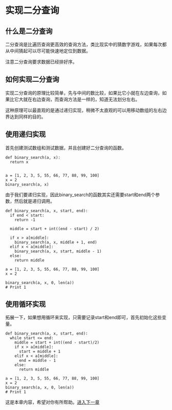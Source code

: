 
# 实现二分查询

## 什么是二分查询

二分查询是比遍历查询更高效的查询方法，类比现实中的猜数字游戏，如果每次都从中间猜起可以尽可能快速地定位到数据。

注意二分查询要求数据已经排好序。

## 如何实现二分查询

实现二分查询的原理比较简单，先与中间的数比较，如果比它小就在左边查询，如果比它大就在右边查询，而查询方法是一样的，知道无法划分左右。

这种原理可以最直观的是通过递归实现，稍微不太直观的可以用移动数组的左右边界达到同样的目的。

## 使用递归实现

首先创建测试数组和测试数据，并且创建好二分查询的函数。

```
def binary_search(a, x):
  return x


a = [1, 2, 3, 5, 55, 66, 77, 88, 99, 100]
x = 2
binary_search(a, x)
```

由于我们要递归实现，因此binary_search的函数其实还需要start和end两个参数，然后就是递归调用。

```
def binary_search(a, x, start, end):
  if end < start:
    return -1

  middle = start + int((end - start) / 2)

  if x > a[middle]:
    binary_search(a, x, middle + 1, end)
  elif x < a[middle]:
    binary_search(a, x, start, middle - 1)
  else:
    return middle

a = [1, 2, 3, 5, 55, 66, 77, 88, 99, 100]
x = 2

binary_search(a, x, 0, len(a))
# Print 1
```

## 使用循环实现

拓展一下，如果想用循环来实现，只需要记录start和end即可，首先初始化这些变量。

```
def binary_search(a, x, start, end):
  while start <= end:
    middle = start + int((end - start)/2)
    if x > a[middle]:
      start = middle + 1
    elif x < a[middle]:
      end = middle - 1
    else:
      return middle

a = [1, 2, 3, 5, 55, 66, 77, 88, 99, 100]
x = 2
binary_search(a, x, 0, len(a))
# Print 1
```

这是本章内容，希望对你有所帮助。[进入下一章](./005链表.md)
